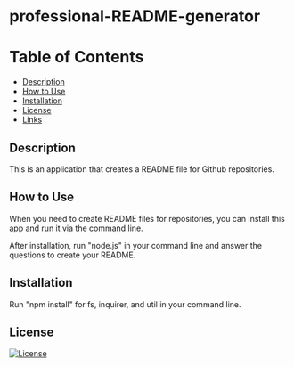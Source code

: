 # professional-README-generator

# Table of Contents
* [Description](#description)
* [How to Use](#use)
* [Installation](#installation)
* [License](#license)
* [Links](#links)
        
## Description
This is an application that creates a README file for Github repositories.


## How to Use
When you need to create README files for repositories, you can install this app and run it via the command line.

After installation, run "node.js" in your command line and answer the questions to create your README.


## Installation
Run "npm install" for fs, inquirer, and util in your command line.


## License
[![License](https://img.shields.io/badge/license-MIT-pink)](https://shields.io)
